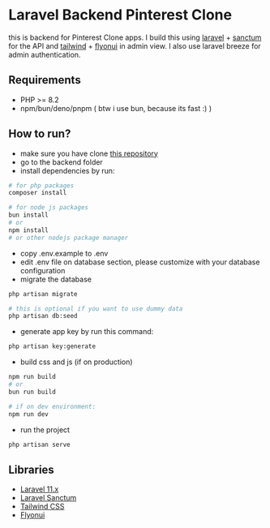 # Laravel Backend Pinterest Clone 
this is backend for Pinterest Clone apps. I build this using [laravel](https://laravel.com/) + [sanctum](https://laravel.com/docs/11.x/sanctum) for the API and [tailwind](https://tailwindcss.com/) + [flyonui](https://flyonui.com/docs/getting-started/quick-start/) in admin view. I also use laravel breeze for admin authentication. 

## Requirements
- PHP >= 8.2
- npm/bun/deno/pnpm ( btw i use bun, because its fast :) )

## How to run?
- make sure you have clone [this repository](https://github.com/Hasban-Fardani/pinterest-clone.git)
- go to the backend folder
- install dependencies by run:
```bash
# for php packages
composer install

# for node js packages
bun install 
# or
npm install
# or other nodejs package manager
```
- copy .env.example to .env
- edit .env file on database section, please customize with your database configuration
- migrate the database
```bash
php artisan migrate

# this is optional if you want to use dummy data
php artisan db:seed
```
- generate app key by run this command:
```bash
php artisan key:generate
```
- build css and js (if on production)
```bash
npm run build
# or 
bun run build

# if on dev environment:
npm run dev
```
- run the project
```bash
php artisan serve
```

## Libraries
- [Laravel 11.x](https://laravel.com/docs/11.x)
- [Laravel Sanctum](https://laravel.com/docs/11.x/sanctum)
- [Tailwind CSS](https://tailwindcss.com/)
- [Flyonui](https://flyonui.com/)